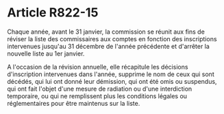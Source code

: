# Article R822-15

Chaque année, avant le 31 janvier, la commission se réunit aux fins de réviser la liste des commissaires aux comptes en fonction des inscriptions intervenues jusqu'au 31 décembre de l'année précédente et d'arrêter la nouvelle liste au 1er janvier.

A l'occasion de la révision annuelle, elle récapitule les décisions d'inscription intervenues dans l'année, supprime le nom de ceux qui sont décédés, qui lui ont donné leur démission, qui ont été omis ou suspendus, qui ont fait l'objet d'une mesure de radiation ou d'une interdiction temporaire, ou qui ne remplissent plus les conditions légales ou réglementaires pour être maintenus sur la liste.
